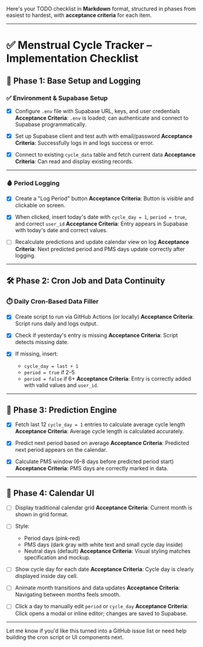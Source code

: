 Here's your TODO checklist in **Markdown** format, structured in phases from easiest to hardest, with **acceptance criteria** for each item.

---

# ✅ Menstrual Cycle Tracker – Implementation Checklist

## 📍 Phase 1: Base Setup and Logging

### ✅ Environment & Supabase Setup

- [x] Configure `.env` file with Supabase URL, keys, and user credentials
      **Acceptance Criteria**: `.env` is loaded; can authenticate and connect to Supabase programmatically.

- [x] Set up Supabase client and test auth with email/password
      **Acceptance Criteria**: Successfully logs in and logs success or error.

- [x] Connect to existing `cycle_data` table and fetch current data
      **Acceptance Criteria**: Can read and display existing records.

---

### 🩸 Period Logging

- [x] Create a "Log Period" button
      **Acceptance Criteria**: Button is visible and clickable on screen.

- [x] When clicked, insert today's date with `cycle_day = 1`, `period = true`, and correct `user_id`
      **Acceptance Criteria**: Entry appears in Supabase with today's date and correct values.

- [ ] Recalculate predictions and update calendar view on log
      **Acceptance Criteria**: Next predicted period and PMS days update correctly after logging.

---

## 🛠 Phase 2: Cron Job and Data Continuity

### ⏱️ Daily Cron-Based Data Filler

- [x] Create script to run via GitHub Actions (or locally)
      **Acceptance Criteria**: Script runs daily and logs output.

- [x] Check if yesterday's entry is missing
      **Acceptance Criteria**: Script detects missing date.

- [x] If missing, insert:

  - `cycle_day = last + 1`
  - `period = true` if 2–5
  - `period = false` if 6+
    **Acceptance Criteria**: Entry is correctly added with valid values and `user_id`.

---

## 🔮 Phase 3: Prediction Engine

- [x] Fetch last 12 `cycle_day = 1` entries to calculate average cycle length
      **Acceptance Criteria**: Average cycle length is calculated accurately.

- [x] Predict next period based on average
      **Acceptance Criteria**: Predicted next period appears on the calendar.

- [x] Calculate PMS window (6–8 days before predicted period start)
      **Acceptance Criteria**: PMS days are correctly marked in data.

---

## 📅 Phase 4: Calendar UI

- [ ] Display traditional calendar grid
      **Acceptance Criteria**: Current month is shown in grid format.

- [ ] Style:

  - Period days (pink-red)
  - PMS days (dark gray with white text and small cycle day inside)
  - Neutral days (default)
    **Acceptance Criteria**: Visual styling matches specification and mockup.

- [ ] Show cycle day for each date
      **Acceptance Criteria**: Cycle day is clearly displayed inside day cell.

- [ ] Animate month transitions and data updates
      **Acceptance Criteria**: Navigating between months feels smooth.

- [ ] Click a day to manually edit `period` or `cycle_day`
      **Acceptance Criteria**: Click opens a modal or inline editor; changes are saved to Supabase.

---

Let me know if you'd like this turned into a GitHub issue list or need help building the cron script or UI components next.
